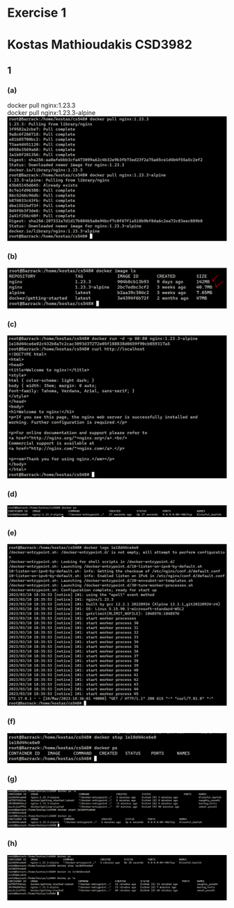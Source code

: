 # Exercise 1 #
# Kostas Mathioudakis CSD3982 #

## 1 ##
### (a) ### 
docker pull nginx:1.23.3  
docker pull nginx:1.23.3-alpine  
![screenshot](./1/a.PNG)

### (b) ###  
![screenshot](./1/b.PNG)

### (c) ### 
![screenshot](./1/c.PNG)

### (d) ###
![screenshot](./1/d.PNG)

### (e) ###
![screenshot](./1/e.PNG)

### (f) ###
![screenshot](./1/f.PNG)

### (g) ###
![screenshot](./1/g.PNG)

### (h) ###
![screenshot](./1/h.PNG)
